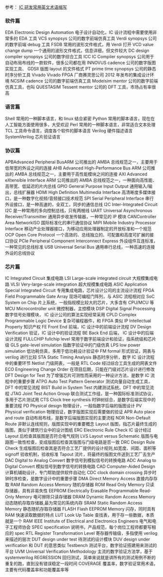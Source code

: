 参考：
[IC 研发常用英文术语缩写](https://mp.weixin.qq.com/s/z2_r7rY6eCO_ySgpF9HugQ)

### 软件篇

EDA Electronic Design Automation 电子设计自动化，IC 设计流程中需要使用非常多的 EDA 工具
VCS synopsys 公司的数字前端仿真工具
Verdi synopsys 公司的数字前端 debug 工具
FSDB 常用的波形文件格式，用 Verdi 打开
VCD value change dump 一个通用的波形文件格式，信息详细，但文件较大
DC design compiler synopsys 公司的数字综合工具
ICC IC Compiler synopsys 公司用于自动布局布线的一款软件，很多公司都在用
INNOVUS cadence 公司的数字版图实现工具、
GDSII 版图 layout 的文件格式
PT prime time synopsys 公司的静态时序分析工具
Vivado Vivado FPGA 厂商赛灵思公司 2012 年发布的集成设计环境
NCSIM cadence 公司的数字前端仿真工具
Modelsim mentor 公司的数字前端仿真工具，也叫 QUESTASIM
Tessent mentor 公司的 DFT 工具，市场占有率很高

### 语言篇

Shell 常用的一种脚本语言，和 linux 结合紧密
Python 常用的脚本语言，现在在人工智能方面使用很多，大受欢迎
Perl 常用的一种脚本语言，非常适合文本处理
TCL 工具命令语言，调度各个软件的脚本语言
Verilog 硬件描述语言
SystemVerilog 芯片验证语言

### 协议篇

APBAdvanced Peripheral BusARM 公司推出的 AMBA 总线规范之一，主要用于低带宽的外设之间的连接
AHB Advanced High-Performance Bus ARM 公司推出的 AMBA 总线规范之一，主要用于高性能模块之间的连接
AXI Advanced eXtensible Interface ARM 公司推出的 AMBA 总线规范之一，一种面向高性能、高带宽、低延迟的片内总线
GPIO General Purpose Input Output 通用输入/输出，总线扩展器
HDMI High Definition Multimedia Interface 高清晰度多媒体接口，是一种数字化视频/音频接口技术规范
SPI Serial Peripheral Interface 串行外设接口，是一种高速的，全双工，同步的通信总线
I2C Inter-Integrated Circuit I2C 是一种常用的多向控制总线，只有两根线
UART Universal Asynchronous Receiver/Transmitter 通用异步收发传输器，一种常见的 IP 模块
CANController Area NetworkISO 国际标准化的串行通信协议
MIPI Mobile Industry Processor Interface 移动产业处理器接口，为移动应用处理器制定的开放标准和一个规范
OCP Open Core Protocol 一个高效的、总线独立的、可配置和高度可扩展的接口协议
PCIe Peripheral Component Interconnect Express 外设组件互连标准，一种常见的总线标准
USB Universal Serial Bus 通用串行总线，一种高速的连接外设的总线协议

### 芯片篇

IC Integrated Circuit 集成电路
LSI Large-scale integrated circuit 大规模集成电路
VLSI Very-large-scale integration 超大规模集成电路
ASIC Application Special Integrated Circuit 专用集成电路，芯片设计公司的主流设计流程
FPGA Field Programmable Gate Array 现场可编程门阵列，与 ASIC 流程相对应
SoC System on Chip 片上系统，一般指规模比较大的芯片，大多含有 CPU/MCU 等
MCU Microcontroller unit 微控制器，主控模块
DSP Digital Signal Processing 数字信号处理模块， IC 设计公司的算法实现经常采用
CPLD Complex Programmable Logic Device 复杂可编程器件，和 FPGA 类似
IP Intellectual Property 知识产权
FE Front End 前端，IC 设计中的前端设计流程
DV Design Verification 验证，IC 设计中的验证流程
BE Back End 后端， IC 设计中的后端设计流程
FULLCHIP fullchip level 常用于数字前端设计和验证，指系统级和芯片级
GLS gate-level simulation 指数字验证中的门级仿真
LPS low power simulation 低功耗仿真，多用于低功耗设计验证中
FM formal 形式验证，网表与 verilog 进行比较
STA Static Timing Analysis 静态时序分析，数字 IC 设计流程中的重要环节
Netlist 门级网表，一般是 RTL Code 经过综合工具生成的网表文件
ECO Engineering Change Order 在项目后期，只能在门级对芯片设计进行修改
DFT Design for Test 为了增强芯片可测性而采用的一种设计方法，是数字 IC 流程中的重要步骤
ATPG Auto Test Pattern Generator 测试向量自动生成工具， DFT 中的常见流程
BIST Build in System Test 内建测试系统，DFT 中的常见流程
JTAG Joint Test Action Group 联合测试工作组，是一种国际标准测试协议，多用于芯片测试用
CTS Clock tree synthesis 时钟树综合，是数字后端实现中的重要流程
PD Physical design 物理设计，一般指数字后端的版图设计
PV Physical verification 物理验证，数字版图实现后需要做的验证
APR Auto place and route 自动布局布线，是数字后端版图实现的主要流程
NDR Non-Default Route 非默认连线规则，版图实现中的重要概念
Layout 版图，指芯片最终生成的版图，类似于建筑行业中的设计图纸
ERC Electronic Rule Check IC 设计经过 Layout 后检查其版图是否符合电气规则
LVS Layout versus Schematic 版图与电路图一致性检查，变成版图后检查其版图与门级电路是否一致
DRC Design Rule Check 生成版图后检查其是否符合工艺厂提供的设计规则,如宽度、间距、面积等
signoff 验收机制，验收标准
Tapout 流片，将最终的版图文件送到工艺厂去生产
DAC Digital to Analog Convert 数字信号到模拟信号的转换电路
ADC Analog to Digital Convert 模拟信号到数字信号的转换电路
CAD Computer-Aided Design 计算机辅助设计，专门帮助提供软件自动化
CDC clock domain crossing 异步时钟时序检查，是数字设计中的重要步骤
DMA Direct Memory Access 直接内存存取
RAM Random Access Memory 随机存储器
ROM Read Only Memory 只读存储器，具有非易失性
EEPROM Electrically Erasable Programmable Read-Only Memory 电可擦除只读存储器
DRAM Dynamic Random Access Memory 动态随机存取存储器,最为常见的系统内存
SRAM Static Random Access Memory 静态随机存取存储器
FLASH Flash EEPROM Memory 闪存，同时具有 RAM 快速读取数据的特点
LUT Look Up Table 查找表，用于存一些数据，本质就是一个 RAM
IEEE Institute of Electrical and Electronics Engineers 电气和电子工程师协会
SPEC specification 说明书，产品规范，每个岗位工程师都要写相应的 spec
RTL Register Transformation Level 寄存器传输级，多指使用 verilog 来描述的层次
DUT design under test 待测试的设计模块
DUV design under verification 和 DUT 的意思类似
Testbench 测试平台，数字验证搭建用来测试的平台
UVM Universal Verification Methodology 主流的数字验证方法学，基于 systemverilog
REGRESSION 回归测试，简单来说就是讲所有的测试用例不断的重复的跑，直到没有错误稳定一段时间
COVERAGE 覆盖率，数字验证常用术语，主要有代码覆盖率和功能覆盖率等

